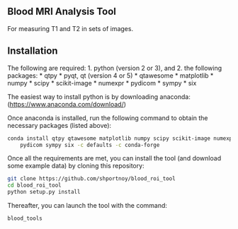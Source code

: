 Blood MRI Analysis Tool 
-----------------------

For measuring T1 and T2 in sets of images.

Installation
------------

The following are required:
    1. python (version 2 or 3), and
    2. the following packages:
        * qtpy
        * pyqt, qt (version 4 or 5)
        * qtawesome
        * matplotlib
        * numpy
        * scipy
        * scikit-image
        * numexpr
        * pydicom
        * sympy
        * six

The easiest way to install python is by downloading anaconda:
(https://www.anaconda.com/download/)

Once anaconda is installed, run the following command to obtain the necessary packages (listed above):
```bash
conda install qtpy qtawesome matplotlib numpy scipy scikit-image numexpr \
    pydicom sympy six -c defaults -c conda-forge
```

Once all the requirements are met, you can install the tool (and download some example data) by cloning this repository:
```bash
git clone https://github.com/shportnoy/blood_roi_tool
cd blood_roi_tool
python setup.py install
```

Thereafter, you can launch the tool with the command:
```bash
blood_tools
```